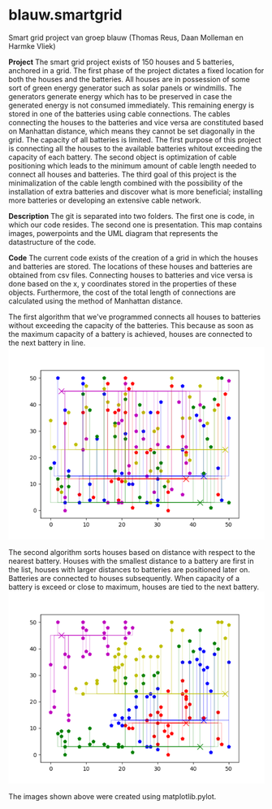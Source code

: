 # blauw.smartgrid
Smart grid project van groep blauw (Thomas Reus, Daan Molleman en Harmke Vliek)

**Project**
The smart grid project exists of 150 houses and 5 batteries, anchored in a grid. The first phase of the project dictates a fixed location for both the houses and the batteries. All houses are in possession of some sort of green energy generator such as solar panels or windmills. The generators generate energy which has to be preserved in case the generated energy is not consumed immediately. This remaining energy is stored in one of the batteries using cable connections. The cables connecting the houses to the batteries and vice versa are constituted based on Manhattan distance, which means they cannot be set diagonally in the grid. The capacity of all batteries is limited. The first purpose of this project is connecting all the houses to the available batteries whitout exceeding the capacity of each battery. The second object is optimization of cable positioning which leads to the minimum amount of cable length needed to connect all houses and batteries. The third goal of this project is the minimalization of the cable length combined with the possibility of the installation of extra batteries and discover what is more beneficial; installing more batteries or developing an extensive cable network.

**Description**
The git is separated into two folders. The first one is code, in which our code resides. The second one is presentation. This map contains images, powerpoints and the UML diagram that represents the datastructure of the code.

**Code**
The current code exists of the creation of a grid in which the houses and batteries are stored. The locations of these houses and batteries are obtained from csv files. Connecting houses to batteries and vice versa is done based on the x, y coordinates stored in the properties of these objects. Furthermore, the cost of the total length of connections are calculated using the method of Manhattan distance.   

The first algorithm that we've programmed connects all houses to batteries without exceeding the capacity of the batteries. This because as soon as the maximum capacity of a battery is achieved, houses are connected to the next battery in line.
![Algoritme 1](/Presentation/Images/tryout_yfirst_alg0.png)

The second algorithm sorts houses based on distance with respect to the nearest battery. Houses with the smallest distance to a battery are first in the list, houses with larger distances to batteries are positioned later on. Batteries are connected to houses subsequently. When capacity of a battery is exceed or close to maximum, houses are tied to the next battery. 
![Algoritme 2](/Presentation/Images/tryout_yfirst.png)

The images shown above were created using matplotlib.pylot.
